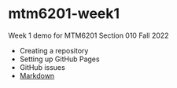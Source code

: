# mtm6201-week1
Week 1 demo for MTM6201 Section 010 Fall 2022

- Creating a repository
- Setting up GitHub Pages
- GitHub issues
- [Markdown](https://www.markdownguide.org/cheat-sheet/)